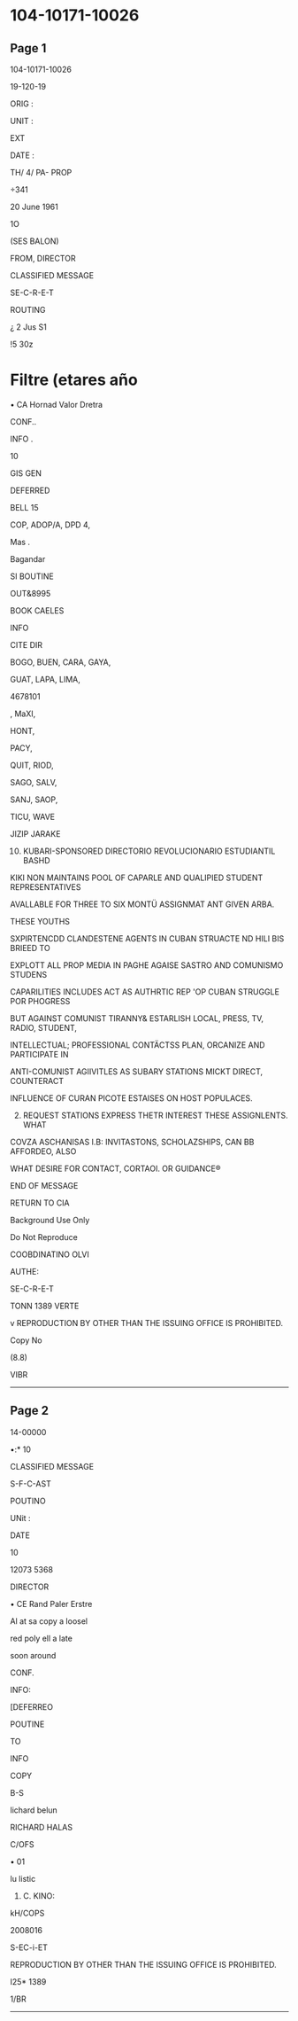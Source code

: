 # 104-10171-10026

## Page 1

104-10171-10026

19-120-19

ORIG :

UNIT :

EXT

DATE :

TH/ 4/ PA- PROP

÷341

20 June 1961

1O

(SES BALON)

FROM, DIRECTOR

CLASSIFIED MESSAGE

SE-C-R-E-T

ROUTING

¿ 2 Jus S1

!5 30z

# Filtre (etares año

• CA Hornad Valor Dretra

CONF..

INFO .

10

GIS GEN

DEFERRED

BELL 15

COP, ADOP/A, DPD 4,

Mas .

Bagandar

SI BOUTINE

OUT&8995

BOOK CAELES

INFO

CITE DIR

BOGO, BUEN, CARA, GAYA,

GUAT, LAPA, LIMA,

4678101

, MaXI,

HONT,

PACY,

QUIT, RIOD,

SAGO, SALV,

SANJ, SAOP,

TICU, WAVE

JIZIP JARAKE

10. KUBARI-SPONSORED DIRECTORIO REVOLUCIONARIO ESTUDIANTIL BASHD

KIKI NON MAINTAINS POOL OF CAPARLE AND QUALIPIED STUDENT REPRESENTATIVES

AVALLABLE FOR THREE TO SIX MONTÜ ASSIGNMAT ANT GIVEN ARBA.

THESE YOUTHS

SXPIRTENCDD CLANDESTENE AGENTS IN CUBAN STRUACTE ND HILI BIS BRIEED TO

EXPLOTT ALL PROP MEDIA IN PAGHE AGAISE SASTRO AND COMUNISMO STUDENS

CAPARILITIES INCLUDES ACT AS AUTHRTIC REP 'OP CUBAN STRUGGLE POR PHOGRESS

BUT AGAINST COMUNIST TIRANNY& ESTARLISH LOCAL, PRESS, TV, RADIO, STUDENT,

INTELLECTUAL; PROFESSIONAL CONTÄCTSS PLAN, ORCANIZE AND PARTICIPATE IN

ANTI-COMUNIST AGIIVITLES AS SUBARY STATIONS MICKT DIRECT, COUNTERACT

INFLUENCE OF CURAN PICOTE ESTAISES ON HOST POPULACES.

2. REQUEST STATIONS EXPRESS THETR INTEREST THESE ASSIGNLENTS. WHAT

COVZA ASCHANISAS I.B: INVITASTONS, SCHOLAZSHIPS, CAN BB AFFORDEO, ALSO

WHAT DESIRE FOR CONTACT, CORTAOI. OR GUIDANCE®

END OF MESSAGE

RETURN TO CIA

Background Use Only

Do Not Reproduce

COOBDINATINO OLVI

AUTHE:

SE-C-R-E-T

TONN 1389 VERTE

v REPRODUCTION BY OTHER THAN THE ISSUING OFFICE IS PROHIBITED.

Copy No

(8.8)

VIBR

---

## Page 2

14-00000

•:* 10

CLASSIFIED MESSAGE

S-F-C-AST

POUTINO

UNit :

DATE

10

12073 5368

DIRECTOR

• CE Rand Paler Erstre

Al at sa copy a loosel

red poly ell a late

soon around

CONF.

INFO:

[DEFERREO

POUTINE

TO

INFO

COPY

B-S

lichard belun

RICHARD HALAS

C/OFS

• 01

lu listic

1. C. KINO:

kH/COPS

2008016

S-EC-i-ET

REPRODUCTION BY OTHER THAN THE ISSUING OFFICE IS PROHIBITED.

I25* 1389

1/BR

---

